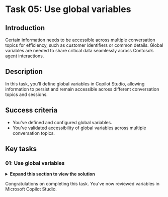 # Task 05: Use global variables

## Introduction

Certain information needs to be accessible across multiple conversation topics for efficiency, such as customer identifiers or common details. Global variables are needed to share critical data seamlessly across Contoso’s agent interactions.

## Description

In this task, you’ll define global variables in Copilot Studio, allowing information to persist and remain accessible across different conversation topics and sessions.

## Success criteria

-   You’ve defined and configured global variables.
-   You’ve validated accessibility of global variables across multiple conversation topics.


## Key tasks

### 01: Use global variables

<details markdown="block"> 
  <summary><strong>Expand this section to view the solution</strong></summary> 


In this task, you learn how to use the data from the previous task, Check Order Status. At this point, you should have the **Question** node in your topic linked to an entity.

1. In the **Question** node, select the **OrderRequest** variable. 

	![pbleajip.jpg](../../media/pbleajip.jpg)

1. In the **Variable properties** pane, under **Usage**, select **Global** so that other topics can access it.

	![s7hwp3n2.jpg](../../media/s7hwp3n2.jpg)

1. Now use the variable that you configured in the **Question** or **Trigger** phrase in the **Message** node as dynamic data. Replace the text in the **Message** node:
	```
	No problem. We can that for you. Let us take a look at that now and get your information.
	```

	![w8gl8bvg.jpg](../../media/w8gl8bvg.jpg)

1. Select and place the text cursor in the space between "**can**" and "**that**" in the message, select the **{x}** variable icon, then select the **OrderRequest** variable.

	![so6d0e5u.jpg](../../media/so6d0e5u.jpg)

    ![yu797vj4.jpg](../../media/yu797vj4.jpg)

	{: .important }
	> It's common to insert a variable in place of words, making the text dynamic based on data provided by the end user.

1. Enter the text the following way if you know the value of your variables.

	```
	No problem. We can {Global.OrderRequest} that for you. Let us take a look at that now and get your information.
	```

	{: .note }
	> This also fixes a spacing issue between the variable and surrounding words in the previous step.

1. Select **Save** in the upper-right part of the canvas to save the topic.

1. If not open, select **Test** in the upper-right part of the window to test the changes you made by triggering the topic with a trigger phrase.

1. Select the refresh icon in the upper-right corner of the **Test your agent** pane to start a new conversation.

1. Enter the following:

	```
	Help me with an order.
	```

1. Select **Cancel**.

	![orhbswu7.jpg](../../media/orhbswu7.jpg)

    ![4cfwkv54.jpg](../../media/4cfwkv54.jpg)

	{: .note }
	> Note how the **OrderRequest** value still has its first letter capitalized. To address this grammatical issue, you can use a formula to change this to lowercase instead of directly referencing the variable value. 
    
1. In the **Message** node, delete the variable value **{Global.OrderRequest}**, then select the **fx** button.

1. Enter the following **Lower()** Power Fx formula, then select **Insert**.

   	`Lower(Global.OrderRequest)`

    ![la5nmy10.jpg](../../media/la5nmy10.jpg)

    {: .note }
	> See how the variable values can be referenced within the formula.

	{: .important }
	> Within the **Variable management** options is the **Clear all variables** option, which clears all variable values. This option is useful if you want to begin or loop back into the same topic but take new values, especially if you set up question behavior properties where a question could be skipped if it already had a value.

1. Test again in a new conversation to see the changes.

	```
	Help me with an order.
	```

	![33s9wl0w.jpg](../../media/33s9wl0w.jpg)

1. Select **Save** in the upper-right part of the canvas to save the topic.

{: .important }
> **Variables** are the best way to store dynamic data or data that you want to perform conditions or checks on to drive conversational behavior in a particular way, as you'll observe in the next task.

</details>

Congratulations on completing this task. You've now reviewed variables in Microsoft Copilot Studio.